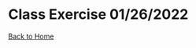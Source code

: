 # Class Exercise 01/26/2022

<div class="flourish-embed flourish-chart" data-src="visualisation/8531427"><script src="https://public.flourish.studio/resources/embed.js"></script></div>

[Back to Home](/README.md)
